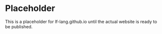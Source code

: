 # Placeholder
This is a placeholder for lf-lang.github.io until the actual website is ready to be published.
